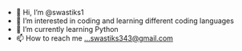 - 👋 Hi, I’m @swastiks1
- 👀 I’m interested in coding and learning different coding languages
- 🌱 I’m currently learning Python
- 📫 How to reach me ...swastiks343@gmail.com

<!---
swastiks1/swastiks1 is a ✨ special ✨ repository because its `README.md` (this file) appears on your GitHub profile.
You can click the Preview link to take a look at your changes.
--->
